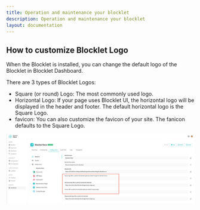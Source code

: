 ```yaml
---
title: Operation and maintenance your blocklet
description: Operation and maintenance your blocklet
layout: documentation
---
```


## How to customize Blocklet Logo

When the Blocklet is installed, you can change the default logo of the Blocklet in Blocklet Dashboard.

There are 3 types of Blocklet Logos:

- Square (or round) Logo: The most commonly used logo.
- Horizontal Logo: If your page uses Blocklet UI, the horizontal logo will be displayed in the header and footer. The default horizontal logo is the Square Logo.
- favicon: You can also customize the favicon of your site. The fanicon defaults to the Square Logo.

![](./images/config-logo.jpg)

